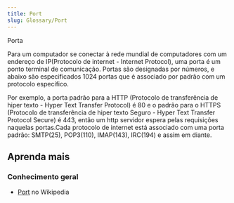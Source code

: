 ```yaml
---
title: Port
slug: Glossary/Port
---
```


Porta

Para um computador se conectar à rede mundial de computadores com um endereço de IP(Protocolo de internet - Internet Protocol),
uma porta é um ponto terminal de comunicação.
Portas são designadas por números, e abaixo são especificados 1024 portas que é associado por padrão com um protocolo específico.

Por exemplo, a porta padrão para a HTTP (Protocolo de transferência de hiper texto - Hyper Text Transfer Protocol) é 80 e o
padrão para o HTTPS (Protocolo de transferência de hiper texto Seguro - Hyper Text Transfer Protocol Secure) é 443,
então um http servidor espera pelas requisições naquelas portas.Cada protocolo de internet está associado com uma porta padrão:
SMTP(25), POP3(110), IMAP(143), IRC(194) e assim em diante.

## Aprenda mais

### Conhecimento geral

- [Port](<https://pt.wikipedia.org/wiki/Porta_(redes_de_computadores)>) no Wikipedia
